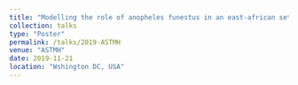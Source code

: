 ```yaml
---
title: "Modelling the role of anopheles funestus in an east-african setting where insecticide-treated nets are already widely used but malaria transmission persists"
collection: talks
type: "Poster"
permalink: /talks/2019-ASTMH
venue: "ASTMH"
date: 2019-11-21
location: "Wshington DC, USA"
---
```


